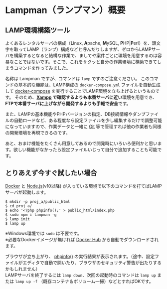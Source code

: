 # Lampman（ランプマン）概要

## LAMP環境構築ツール
よくあるレンタルサーバの構成（**L**inux, **A**pache, **M**ySQL, **P**HP|**P**erl）を、頭文字を取ってLAMP（ランプ）構成などと呼んだりしますが、ゼロからLAMPサーバを構築するとなると結構な作業で、ましてや案件ごとに環境を用意するのは容易なことではないです。そこで、これをサクッと自分の作業環境に構築できてしまうコマンドを作ってみました。

名称は Lampman ですが、コマンドは `lamp` ですのご注意ください。
このコマンドの基本的な機能は、LAMP構成の `docker-compose.yml` ファイルを自動生成して [docker-compose](https://docs.docker.com/compose/) を実行することでLAMP環境を立ち上げるというものです。
そのため、**[Xampp](https://www.apachefriends.org/jp/index.html) で確認するよりも本番サーバに近い**環境を用意でき、**FTPで本番サーバに上げながら開発するよりも手軽で安全**です。

また、LAMPの基本機能やPHPバージョンの指定、DB接続情報やダンプファイルの自動ロードなど、ある程度なら設定ファイルを少し編集するだけで調整可能になっていますので、作業データと一緒に [Git](https://git-scm.com/) 等で管理すれば他の作業者も同様の開発環境を再現できるのです。

あと、おまけ機能をたくさん用意してあるので開発時にいろいろ便利かと思います。欲しい機能がなかったら設定ファイルいじって自分で追加することも可能です。

## とりあえず今すぐ試したい場合

[Docker](https://www.docker.com/) と [Node.js](https://nodejs.org/en/)(v10以降) が入っている環境で以下のコマンドを打てばLAMPサーバが起動します。　

``` shell
$ mkdir -p proj_a/public_html
$ cd proj_a/
$ echo '<?php phpinfo();' > public_html/index.php
$ sudo npm i lampman -g
$ lamp init
$ lamp up
```
※Windows環境では `sudo` は不要です。  
※必要なDockerイメージが無ければ [Docker Hub](https://hub.docker.com/) から自動でダウンロードされます。  

ブラウザが立ち上がり、 [phpinfo()](https://www.php.net/manual/ja/function.phpinfo.php) の実行結果が表示されます。（途中、設定ファイルがエディタで自動で開いたり、ブラウザのセキュリティ警告が出たりするかもしれません）  
LAMPサーバを終了するには `lamp down`、次回の起動時のコマンドは `lamp up` または `lamp up -f` （既存コンテナ＆ボリューム一掃）などとすればOKです。
